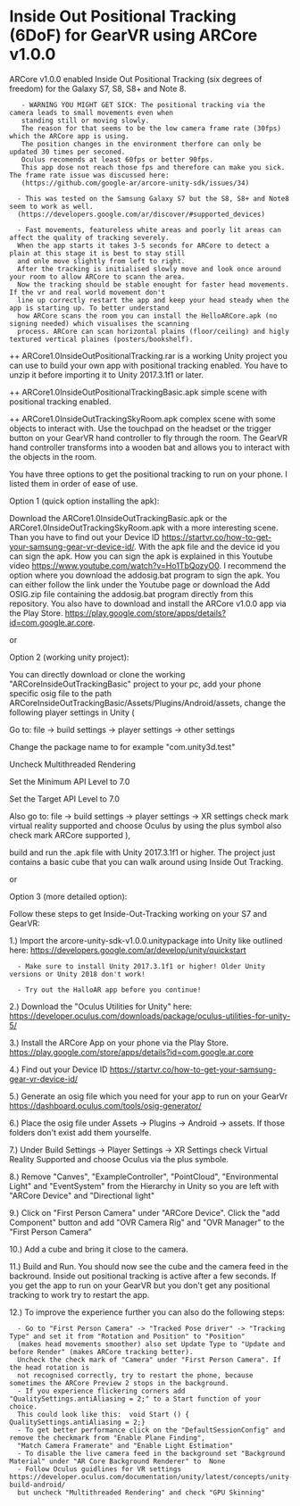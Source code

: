 # Inside Out Positional Tracking (6DoF) for GearVR using ARCore v1.0.0
ARCore v1.0.0 enabled Inside Out Positional Tracking (six degrees of freedom) for the Galaxy S7, S8, S8+ and Note 8.
      
      
      
      
       - WARNING YOU MIGHT GET SICK: The positional tracking via the camera leads to small movements even when 
       standing still or moving slowly. 
       The reason for that seems to be the low camera frame rate (30fps) which the ARCore app is using. 
       The position changes in the environment therfore can only be updated 30 times per seconed. 
       Oculus recomends at least 60fps or better 90fps. 
       This app dose not reach those fps and therefore can make you sick. The frame rate issue was discussed here: 
       (https://github.com/google-ar/arcore-unity-sdk/issues/34) 
      
      - This was tested on the Samsung Galaxy S7 but the S8, S8+ and Note8 seem to work as well.   
      (https://developers.google.com/ar/discover/#supported_devices)
      
      - Fast movements, featureless white areas and poorly lit areas can affect the quality of tracking severely. 
      When the app starts it takes 3-5 seconds for ARCore to detect a plain at this stage it is best to stay still 
      and onle move slightly from left to right. 
      After the tracking is initialised slowly move and look once around your room to allow ARCore to scann the area. 
      Now the tracking should be stable enought for faster head movements. If the vr and real world movement don't
      line up correctly restart the app and keep your head steady when the app is starting up. To better understand 
      how ARCore scans the room you can install the HelloARCore.apk (no signing needed) which visualises the scanning 
      process. ARCore can scan horizontal plains (floor/ceiling) and higly textured vertical plaines (posters/bookshelf).
         

++ ARCore1.0InsideOutPositionalTracking.rar is a working Unity project you can use to build your own app with positional tracking enabled. You have to unzip it before importing it to Unity 2017.3.1f1 or later.

++ ARCore1.0InsideOutPositionalTrackingBasic.apk simple scene with positional tracking enabled.

++ ARCore1.0InsideOutTrackingSkyRoom.apk complex scene with some objects to interact with. Use the touchpad on the headset or the trigger button on your GearVR hand controller to fly through the room. The GearVR hand controller transforms into a wooden bat and allows you to interact with the objects in the room.


You have three options to get the positional tracking to run on your phone. I listed them in order of ease of use. 

Option 1 (quick option installing the apk):

Download the ARCore1.0InsideOutTrackingBasic.apk or the ARCore1.0InsideOutTrackingSkyRoom.apk with a more interesting scene. Than you have to find out your Device ID https://startvr.co/how-to-get-your-samsung-gear-vr-device-id/. With the apk file and the device id you can sign the apk. How you can sign the apk is explained in this Youtube video https://www.youtube.com/watch?v=Ho1TbQozyO0. I recommend the option where you download the addosig.bat program to sign the apk. You can either follow the link under the Youtube page or download the Add OSIG.zip file containing the addosig.bat program directly from this repository. You also have to download and install the ARCore v1.0.0 app via the Play Store. https://play.google.com/store/apps/details?id=com.google.ar.core.  

or

Option 2 (working unity project):

You can directly download or clone the working "ARCoreInsideOutTrackingBasic" project to your pc, add your phone specific osig file to the path ARCoreInsideOutTrackingBasic/Assets/Plugins/Android/assets, change the following player settings in Unity 
(

Go to: file -> build settings -> player settings -> other settings

Change the package name to for example "com.unity3d.test"

Uncheck Multithreaded Rendering

Set the Minimum API Level to 7.0 

Set the Target API Level to 7.0

Also go to: file -> build settings -> player settings -> XR settings
check mark virtual reality supported and choose Oculus by using the plus symbol also check mark ARCore supported
), 

build and run the .apk file with Unity 2017.3.1f1 or higher. The project just contains a basic cube that you can walk around using Inside Out Tracking.

or

Option 3 (more detailed option):

Follow these steps to get Inside-Out-Tracking working on your S7 and GearVR:


1.) Import the arcore-unity-sdk-v1.0.0.unitypackage into Unity like outlined here: https://developers.google.com/ar/develop/unity/quickstart
      
      - Make sure to install Unity 2017.3.1f1 or higher! Older Unity versions or Unity 2018 don't work!
      
      - Try out the HalloAR app before you continue!
      
2.) Download the "Oculus Utilities for Unity" here: https://developer.oculus.com/downloads/package/oculus-utilities-for-unity-5/

3.) Install the ARCore App on your phone via the Play Store. https://play.google.com/store/apps/details?id=com.google.ar.core

4.) Find out your Device ID https://startvr.co/how-to-get-your-samsung-gear-vr-device-id/

5.) Generate an osig file which you need for your app to run on your GearVr https://dashboard.oculus.com/tools/osig-generator/

6.) Place the osig file under Assets -> Plugins -> Android -> assets. If those folders don't exist add them yourselfe.  

7.) Under Build Settings -> Player Settings -> XR Settings check Virtual Reality Supported and choose Oculus via the plus symbole.

8.) Remove "Canves", "ExampleController", "PointCloud", "Environmental Light" and "EventSystem" from the Hierarchy in Unity so you are left with "ARCore Device" and "Directional light"

9.) Click on "First Person Camera" under "ARCore Device". Click the "add Component" button and add "OVR Camera Rig" and "OVR Manager" to the "First Person Camera"

10.) Add a cube and bring it close to the camera. 

11.) Build and Run. You should now see the cube and the camera feed in the backround. Inside out positional tracking is active after a few seconds. If you get the app to run on your GearVR but you don't get any positional tracking to work try to restart the app.

12.) To improve the experience further you can also do the following steps:
      
      - Go to "First Person Camera" -> "Tracked Pose driver" -> "Tracking Type" and set it from "Rotation and Position" to "Position"
      (makes head movements smoother) also set Update Type to "Update and before Render" (makes ARCore tracking better).
      Uncheck the check mark of "Camera" under "First Person Camera". If the head rotation is 
      not recognised correctly, try to restart the phone, because sometimes the ARCore Preview 2 stops in the background.
      - If you experience flickering corners add "QualitySettings.antiAliasing = 2;" to a Start function of your choice.
      This could look like this:  void Start () { QualitySettings.antiAliasing = 2;}
      - To get better performance click on the "DefaultSessionConfig" and remove the checkmark from "Enable Plane Finding",
      "Match Camera Framerate" and "Enable Light Estimation" 
      - To disable the live camera feed in the background set "Background Material" under "AR Core Background Renderer" to  None
      - Follow Oculus guidlines for VR settings https://developer.oculus.com/documentation/unity/latest/concepts/unity-build-android/ 
      but uncheck "Multithreaded Rendering" and check "GPU Skinning"
 







